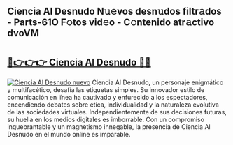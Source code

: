## Ciencia Al Desnudo N𝚞𝚎vos desn𝚞dos filtr𝚊dos - Parts-61O F𝚘tos vid𝚎o - C𝚘ntenido atr𝚊ctivo dvoVM

# <h2><a href="http://mb4lf7b.tromn.icu/?c=Ciencia+Al+Desnudo">🔗👉👉👉 Ciencia Al Desnudo 🔗🔗</a></h2>

[![Ciencia Al Desnudo nuevo](https://i.imgur.com/pEAQMta.gif)](http://mb4lf7b.tromn.icu/?c=Ciencia+Al+Desnudo)
Ciencia Al Desnudo, un personaje enigmático y multifacético, desafía las etiquetas simples. Su innovador estilo de comunicación en línea ha cautivado y enfurecido a los espectadores, encendiendo debates sobre ética, individualidad y la naturaleza evolutiva de las sociedades virtuales. Independientemente de sus decisiones futuras, su huella en los medios digitales es imborrable. Con un compromiso inquebrantable y un magnetismo innegable, la presencia de Ciencia Al Desnudo en el mundo online es imparable.
